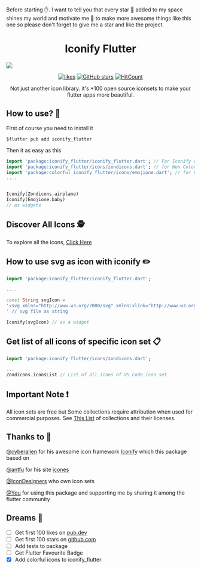 Before starting ✋. I want to tell you that every star 🌟 added to my space shines my world and motivate me 💪 to make more awesome things like this one so please don't forget to give me a star and like the project.

<h1 align="center">Iconify Flutter</h1>
<a href="https://andronasef.ninja/iconify_flutter/"><img src="https://github.com/andronasef/iconify_flutter/raw/master/website/screenshots/1.png"/></a>

<div align="center" style="margin-top:10px"> 
  
[![likes](https://badges.bar/iconify_flutter/likes)](https://pub.dev/packages/iconify_flutter)
[![GitHub stars](https://img.shields.io/github/stars/andronasef/iconify_flutter.svg?style=flat&label=Star&maxAge=3600&logo=github&color=success)](https://github.com/andronasef/iconify_flutter/)
[![HitCount](https://hits.dwyl.com/andronasef/iconify_flutter.svg?style=flat)](https://hits.dwyl.com/andronasef/iconify_flutter)

</div>

<p align="center">Not just another icon library. it's +100 open source iconsets to make your flutter apps more beautiful.</p>

## How to use? 🤔

First of course you need to install it
```console
$flutter pub add iconify_flutter
```

Then it as easy as this

```dart
import 'package:iconify_flutter/iconify_flutter.dart'; // For Iconify Widget
import 'package:iconify_flutter/icons/zondicons.dart'; // for Non Colorful Icons
import 'package:colorful_iconify_flutter/icons/emojione.dart'; // for Colorful Icons
....


Iconify(Zondicons.airplane)
Iconify(Emojione.baby)
// as widgets
```

## Discover All Icons 🕵️

To explore all the icons, [Click Here](https://andronasef.github.io/iconify_flutter)

## How to use svg as icon with iconify ✏️

```dart
import 'package:iconify_flutter/iconify_flutter.dart';

....

const String svgIcon =
'<svg xmlns="http://www.w3.org/2000/svg" xmlns:xlink="http://www.w3.org/1999/xlink" aria-hidden="true" role="img" class="iconify iconify--ic" width="32" height="32" preserveAspectRatio="xMidYMid meet" viewBox="0 0 24 24"><path fill="#000000" d="M3 3h18v18H3z"></path></svg>
' // svg file as string

Iconify(svgIcon) // as a widget
```

## Get list of all icons of specific icon set 📋

```dart
import 'package:iconify_flutter/icons/zondicons.dart';

...
Zondicons.iconsList // List of all icons of VS Code icon set
```

## Important Note ❗

All icon sets are free but Some collections require attribution when used for commercial purposes. See [This List](https://github.com/iconify/icon-sets/blob/master/collections.md) of collections and their licenses.

## Thanks to 🙏

[@cyberalien](https://github.com/cyberalien) for his awesome icon framework [Iconify](https://github.com/iconify) which this package based on

[@antfu](https://github.com/antfu) for his site [icones](https://github.com/antfu/icones)

[@IconDesigners](https://github.com/iconify/icon-sets/blob/master/collections.md) who own icon sets

[@You](https://www.reactiongifs.us/wp-content/uploads/2019/03/Thank-U.gif) for using this package and supporting me by sharing it among the flutter community

## Dreams 💭

- [ ] Get first 100 likes on [pub.dev](https://pub.dev/packages/iconify_flutter/)
- [ ] Get first 100 stars on [github.com](https://github.com/andronasef/iconify_flutter/)
- [ ] Add tests to package
- [ ] Get Flutter Favourite Badge
- [x] Add colorful icons to iconify_flutter
